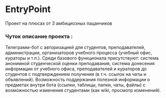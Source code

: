 # EntryPoint
Проект на плюсах от 3 амбициозных пацанчиков 


### Чуток описание проекта : 
Телеграмм-бот с авторизацией для студентов, преподавателей, администрации, организаторов учебного процесса (учебный офис, кураторы и т.п.). Среди базового функционала присутствуют: система анонимной студенческой оценки преподавания, система донесения информации от учебного офиса, преподавателей и кураторов до студентов c подтверждением получения (в т.ч. ссылок на чаты и объявлений). Возможность поддержания полезной информации о предметах внутри бота (ссылки, таблицы, папки, чаты, файлы) с возможностью изменения студентами (как wiki, просмотр изменений). 

